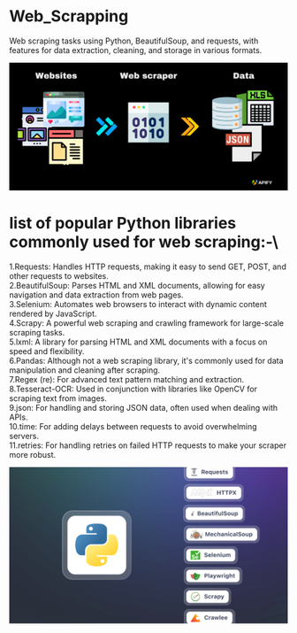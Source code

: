 # Web_Scrapping
 Web scraping tasks using Python, BeautifulSoup, and requests, with features for data extraction, cleaning, and storage in various formats.

<img src="https://github.com/rpjinu/Web_Scrapping/blob/main/web-scraping.png" width="1200">

# list of popular Python libraries commonly used for web scraping:-\

1.Requests: Handles HTTP requests, making it easy to send GET, POST, and other requests to websites.\
2.BeautifulSoup: Parses HTML and XML documents, allowing for easy navigation and data extraction from web pages.\
3.Selenium: Automates web browsers to interact with dynamic content rendered by JavaScript.\
4.Scrapy: A powerful web scraping and crawling framework for large-scale scraping tasks.\
5.lxml: A library for parsing HTML and XML documents with a focus on speed and flexibility.\
6.Pandas: Although not a web scraping library, it's commonly used for data manipulation and cleaning after scraping.\
7.Regex (re): For advanced text pattern matching and extraction.\
8.Tesseract-OCR: Used in conjunction with libraries like OpenCV for scraping text from images.\
9.json: For handling and storing JSON data, often used when dealing with APIs.\
10.time: For adding delays between requests to avoid overwhelming servers.\
11.retries: For handling retries on failed HTTP requests to make your scraper more robust.

<img src="https://github.com/rpjinu/Web_Scrapping/blob/main/web_scraping_libraries.png" width="1200">
